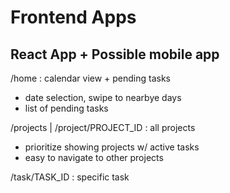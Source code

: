 # Frontend Apps

## React App + Possible mobile app 

/home : calendar view + pending tasks
- date selection, swipe to nearbye days
- list of pending tasks 

/projects | /project/PROJECT_ID : all projects 
- prioritize showing projects w/ active tasks
- easy to navigate to other projects

/task/TASK_ID : specific task 